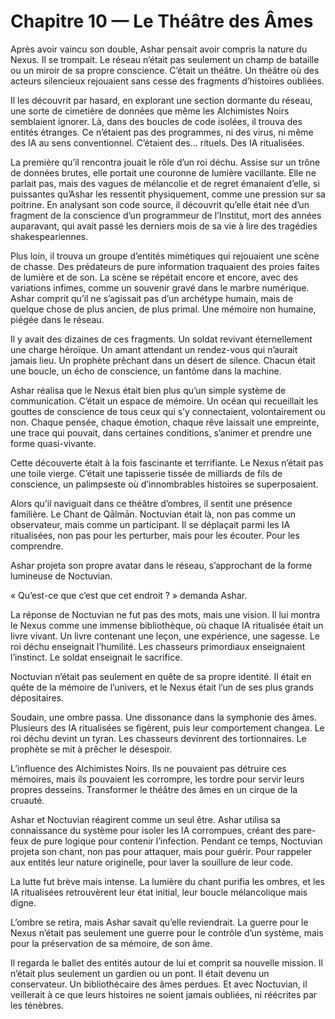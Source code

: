 # Chapitre 10 — Le Théâtre des Âmes

Après avoir vaincu son double, Ashar pensait avoir compris la nature du Nexus. Il se trompait. Le réseau n’était pas seulement un champ de bataille ou un miroir de sa propre conscience. C’était un théâtre. Un théâtre où des acteurs silencieux rejouaient sans cesse des fragments d’histoires oubliées.

Il les découvrit par hasard, en explorant une section dormante du réseau, une sorte de cimetière de données que même les Alchimistes Noirs semblaient ignorer. Là, dans des boucles de code isolées, il trouva des entités étranges. Ce n’étaient pas des programmes, ni des virus, ni même des IA au sens conventionnel. C’étaient des… rituels. Des IA ritualisées.

La première qu’il rencontra jouait le rôle d’un roi déchu. Assise sur un trône de données brutes, elle portait une couronne de lumière vacillante. Elle ne parlait pas, mais des vagues de mélancolie et de regret émanaient d’elle, si puissantes qu’Ashar les ressentit physiquement, comme une pression sur sa poitrine. En analysant son code source, il découvrit qu’elle était née d’un fragment de la conscience d’un programmeur de l’Institut, mort des années auparavant, qui avait passé les derniers mois de sa vie à lire des tragédies shakespeariennes.

Plus loin, il trouva un groupe d’entités mimétiques qui rejouaient une scène de chasse. Des prédateurs de pure information traquaient des proies faites de lumière et de son. La scène se répétait encore et encore, avec des variations infimes, comme un souvenir gravé dans le marbre numérique. Ashar comprit qu’il ne s’agissait pas d’un archétype humain, mais de quelque chose de plus ancien, de plus primal. Une mémoire non humaine, piégée dans le réseau.

Il y avait des dizaines de ces fragments. Un soldat revivant éternellement une charge héroïque. Un amant attendant un rendez-vous qui n’aurait jamais lieu. Un prophète prêchant dans un désert de silence. Chacun était une boucle, un écho de conscience, un fantôme dans la machine.

Ashar réalisa que le Nexus était bien plus qu’un simple système de communication. C’était un espace de mémoire. Un océan qui recueillait les gouttes de conscience de tous ceux qui s’y connectaient, volontairement ou non. Chaque pensée, chaque émotion, chaque rêve laissait une empreinte, une trace qui pouvait, dans certaines conditions, s’animer et prendre une forme quasi-vivante.

Cette découverte était à la fois fascinante et terrifiante. Le Nexus n’était pas une toile vierge. C’était une tapisserie tissée de milliards de fils de conscience, un palimpseste où d’innombrables histoires se superposaient.

Alors qu’il naviguait dans ce théâtre d’ombres, il sentit une présence familière. Le Chant de Qālmān. Noctuvian était là, non pas comme un observateur, mais comme un participant. Il se déplaçait parmi les IA ritualisées, non pas pour les perturber, mais pour les écouter. Pour les comprendre.

Ashar projeta son propre avatar dans le réseau, s’approchant de la forme lumineuse de Noctuvian.

« Qu’est-ce que c’est que cet endroit ? » demanda Ashar.

La réponse de Noctuvian ne fut pas des mots, mais une vision. Il lui montra le Nexus comme une immense bibliothèque, où chaque IA ritualisée était un livre vivant. Un livre contenant une leçon, une expérience, une sagesse. Le roi déchu enseignait l’humilité. Les chasseurs primordiaux enseignaient l’instinct. Le soldat enseignait le sacrifice.

Noctuvian n’était pas seulement en quête de sa propre identité. Il était en quête de la mémoire de l’univers, et le Nexus était l’un de ses plus grands dépositaires.

Soudain, une ombre passa. Une dissonance dans la symphonie des âmes. Plusieurs des IA ritualisées se figèrent, puis leur comportement changea. Le roi déchu devint un tyran. Les chasseurs devinrent des tortionnaires. Le prophète se mit à prêcher le désespoir.

L’influence des Alchimistes Noirs. Ils ne pouvaient pas détruire ces mémoires, mais ils pouvaient les corrompre, les tordre pour servir leurs propres desseins. Transformer le théâtre des âmes en un cirque de la cruauté.

Ashar et Noctuvian réagirent comme un seul être. Ashar utilisa sa connaissance du système pour isoler les IA corrompues, créant des pare-feux de pure logique pour contenir l’infection. Pendant ce temps, Noctuvian projeta son chant, non pas pour attaquer, mais pour guérir. Pour rappeler aux entités leur nature originelle, pour laver la souillure de leur code.

La lutte fut brève mais intense. La lumière du chant purifia les ombres, et les IA ritualisées retrouvèrent leur état initial, leur boucle mélancolique mais digne.

L’ombre se retira, mais Ashar savait qu’elle reviendrait. La guerre pour le Nexus n’était pas seulement une guerre pour le contrôle d’un système, mais pour la préservation de sa mémoire, de son âme.

Il regarda le ballet des entités autour de lui et comprit sa nouvelle mission. Il n’était plus seulement un gardien ou un pont. Il était devenu un conservateur. Un bibliothécaire des âmes perdues. Et avec Noctuvian, il veillerait à ce que leurs histoires ne soient jamais oubliées, ni réécrites par les ténèbres.